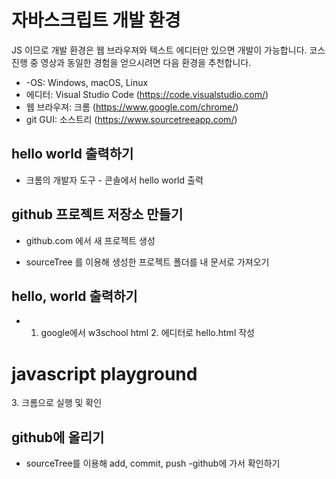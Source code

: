 # 자바스크립트 개발 환경
JS 이므로 개발 환경은 웹 브라우져와 텍스트 에디터만 있으면 개발이 가능합니다. 코스 진행 중 영상과 동일한 경험을 얻으시려면 다음 환경을 추천합니다.

- -OS: Windows, macOS, Linux
- 에디터: Visual Studio Code (https://code.visualstudio.com/)
- 웹 브라우져: 크롬 (https://www.google.com/chrome/)
- git GUI: 소스트리 (https://www.sourcetreeapp.com/)

## hello world 출력하기

- 크롬의 개발자 도구 - 콘솔에서 hello world 출력

## github 프로젝트 저장소 만들기
- github.com 에서 새 프로젝트 생성

- sourceTree 를 이용해 생성한 프로젝트 폴더를 내 문서로 가져오기

## hello, world 출력하기
- 1. google에서 w3school html 2. 에디터로 hello.html 작성
<!DOCTYPE html>
<html>
<body>
<h1>javascript playground</h1>
<script>
console.log("Hello world!");
</script>
</body>
</html>
  3. 크롬으로 실행 및 확인

## github에 올리기
- sourceTree를 이용해 add, commit, push -github에 가서 확인하기
